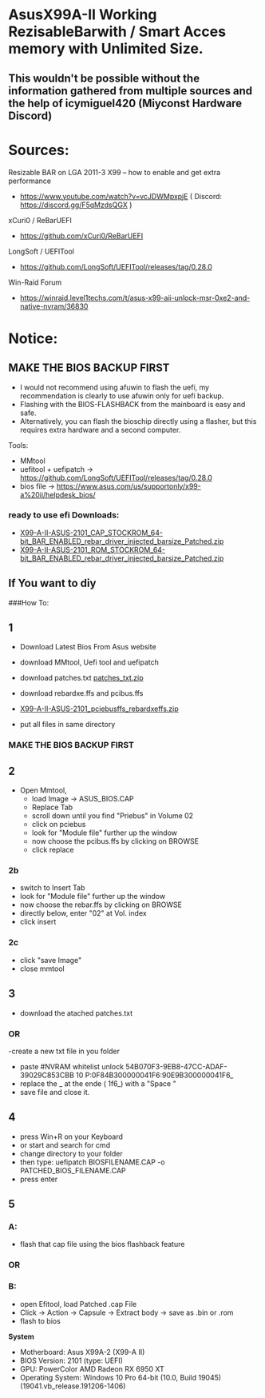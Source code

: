# AsusX99A-II Working RezisableBarwith / Smart Acces memory with Unlimited Size.

## This wouldn't be possible without the information gathered from multiple sources and the help of icymiguel420 (Miyconst Hardware Discord)

# Sources:

Resizable BAR on LGA 2011-3 X99 – how to enable and get extra performance
- https://www.youtube.com/watch?v=vcJDWMpxpjE ( Discord: https://discord.gg/F5qMzdsQGX ) 

xCuri0 / ReBarUEFI

- https://github.com/xCuri0/ReBarUEFI

LongSoft / UEFITool
- https://github.com/LongSoft/UEFITool/releases/tag/0.28.0

Win-Raid Forum
- https://winraid.level1techs.com/t/asus-x99-aii-unlock-msr-0xe2-and-native-nvram/36830



# Notice:

## MAKE THE BIOS BACKUP FIRST

- I would not recommend using afuwin to flash the uefi, my recommendation is clearly to use afuwin only for uefi backup.
- Flashing with the BIOS-FLASHBACK from the mainboard is easy and safe.
- Alternatively, you can flash the bioschip directly using a flasher, but this requires extra hardware and a second computer.

Tools: 
- MMtool
- uefitool + uefipatch -> https://github.com/LongSoft/UEFITool/releases/tag/0.28.0
- bios file -> https://www.asus.com/us/supportonly/x99-a%20ii/helpdesk_bios/

### ready to use efi Downloads:  
- [X99-A-II-ASUS-2101_CAP_STOCKROM_64-bit_BAR_ENABLED_rebar_driver_injected_barsize_Patched.zip](https://github.com/Mak3rde/AsusX99A-II-RezisableBar/files/9990127/X99-A-II-ASUS-2101_CAP_STOCKROM_64-bit_BAR_ENABLED_rebar_driver_injected_barsize_Patched.zip)
- [X99-A-II-ASUS-2101_ROM_STOCKROM_64-bit_BAR_ENABLED_rebar_driver_injected_barsize_Patched.zip](https://github.com/Mak3rde/AsusX99A-II-RezisableBar/files/9990130/X99-A-II-ASUS-2101_ROM_STOCKROM_64-bit_BAR_ENABLED_rebar_driver_injected_barsize_Patched.zip)


## If You want to diy 

###How To:

## 1 
- Download Latest Bios From Asus website 
- download MMtool, Uefi tool and uefipatch
- download patches.txt
[patches_txt.zip](https://github.com/Mak3rde/AsusX99A-II-RezisableBar/files/9990133/patches_txt.zip)

- download rebardxe.ffs and pcibus.ffs 
- [X99-A-II-ASUS-2101_pciebusffs_rebardxeffs.zip](https://github.com/Mak3rde/AsusX99A-II-RezisableBar/files/9990135/X99-A-II-ASUS-2101_pciebusffs_rebardxeffs.zip)
- put all files in same directory 

### MAKE THE BIOS BACKUP FIRST

## 2
- Open Mmtool, 
  - load Image -> ASUS_BIOS.CAP
  -  Replace Tab 
  -  scroll down until you find "Priebus" in Volume 02
  - click on pciebus
  -  look for "Module file" further up the window
  - now choose the pcibus.ffs by clicking on BROWSE
  -  click replace
 ### 2b
  -  switch to Insert Tab 
  -  look for "Module file" further up the window
  - now choose the rebar.ffs by clicking on BROWSE
  - directly below, enter "02" at Vol. index
  -  click insert
  
 ### 2c
 - click "save Image"
 -  close mmtool

 ## 3 
- download the atached patches.txt 

### OR

-create a new txt file  in you folder 
-  paste
#NVRAM whitelist unlock
54B070F3-9EB8-47CC-ADAF-39029C853CBB 10 P:0F84B300000041F6:90E9B300000041F6_
- replace the _ at the ende ( 1f6_) with a "Space "
- save file and close it.

## 4
- press Win+R on your Keyboard 
-  or start and search for cmd
- change directory to your folder  
- then type:  uefipatch BIOSFILENAME.CAP -o PATCHED_BIOS_FILENAME.CAP
- press enter

## 5
 ### A: 
- flash that cap file using the bios flashback feature 
### OR
### B: 
- open Efitool, load Patched .cap File 
- Click -> Action -> Capsule -> Extract body -> save as .bin or .rom
- flash to bios 



**System**
 - Motherboard: Asus X99A-2 (X99-A II)
 - BIOS Version: 2101 (type: UEFI)
 - GPU: PowerColor AMD Radeon RX 6950 XT
 - Operating System: Windows 10 Pro 64-bit (10.0, Build 19045) (19041.vb_release.191206-1406)
